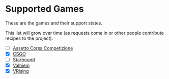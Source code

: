 # Supported Games

These are the games and their support states.

This list will grow over time (as requests come in or other people contribute recipes to the project).

- [ ] [Assetto Corsa Competizione](http://docs.warcamp.org/development/03_warplans/#assetto-corsa-competizione)
- [x] [CSGO](./guides/games/csgo.md)
- [ ] [Starbound](http://docs.warcamp.org/development/03_warplans/#starbound)
- [x] [Valhiem](./guides/games/valhiem.md)
- [x] [VRising](./guides/games/vrising.md)

